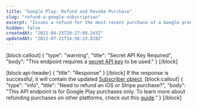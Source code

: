 ```yaml
---
title: "Google Play: Refund and Revoke Purchase"
slug: "refund-a-google-subscription"
excerpt: "Issues a refund for the most recent purchase of a Google product and revokes access. Works for subscription and non-subscription purchases that occurred in the last 365 days."
hidden: false
createdAt: "2021-04-23T20:27:09.243Z"
updatedAt: "2022-07-21T14:56:23.818Z"
---
```

[block:callout]
{
  "type": "warning",
  "title": "Secret API Key Required",
  "body": "This endpoint requires a [secret API key](doc:authentication) to be used."
}
[/block]

[block:api-header]
{
  "title": "Response"
}
[/block]
If the response is successful, it will contain the updated [Subscriber object](ref:subscribers#the-subscriber-object).
[block:callout]
{
  "type": "info",
  "title": "Need to refund an iOS or Stripe purchase?",
  "body": "This API endpoint is for Google Play purchases only. To learn more about refunding purchases on other platforms, check out this [guide](doc:managing-subscriptions#refunding-purchases)."
}
[/block]